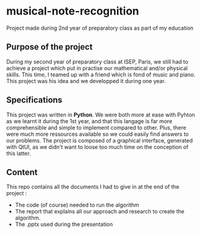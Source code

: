# musical-note-recognition
Project made during 2nd year of preparatory class as part of my education

## Purpose of the project

During my second year of preparatory class at ISEP, Paris, we still had to achieve a project which put in practise our mathematical and/or physical skills. This time, I teamed up with a friend which is fond of music and piano. This project was his idea and we developped it during one year.

## Specifications

This project was written in **Python**.
We were both more at ease with Pyhton as we learnt it during the 1st year, and that this langage is far more comprehensible and simple to implement compared to other. Plus, there were much more ressources available so we could easily find answers to our problems.
The project is composed of a graphical interface, generated with QtUI, as we didn't want to loose too much time on the conception of this latter.


## Content

This repo contains all the documents I had to give in at the end of the project :

- The code (of course) needed to run the algorithm
- The report that explains all our approach and research to create the algorithm.
- The .pptx used during the presentation
